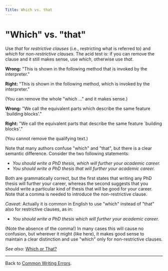 ```yaml
---
Title: Which vs. that
---
```

# "Which" vs. "that"
Use *that* for *restrictive clauses* (i.e., restricting what is referred to) and *which* for *non-restrictive clauses*.
The acid test is: if you can remove the clause and it still makes sense, use *which*, otherwise use *that*.

**Wrong:** "This is shown in the following method that is invoked by the interpreter."

**Right:** "This is shown in the following method, which is invoked by the interpreter."

(You can remove the whole "which ..." and it makes sense.)


**Wrong:** "We call the equivalent parts which describe the same feature `building blocks'."

**Right:** "We call the equivalent parts that describe the same feature `building blocks'."

(You cannot remove the qualifying text.)

Note that many authors confuse "which" and "that", but there is a clear semantic difference. Consider the two following statements:


- *You should write a PhD thesis, which will further your academic career.*
- *You should write a PhD thesis that will further your academic career.*

Both are grammatically correct, but the first states that writing any PhD thesis will further your career, whereas the second suggests that you should write a particular kind of thesis that will be good for your career. Note that a comma is needed to introduce the non-restrictive clause.

*Caveat:* Actually it is common in English to use "which" instead of "that" also for restrictive clauses, as in:


- *You should write a PhD thesis which will further your academic career.*

(Note the absence of the comma!) In many cases this will cause no confusion, but wherever it might (like here), it makes good sense to maintain a clear distinction and use "which" only for non-restrictive clauses.

*See also:* [Which or That?](http://www.getitwriteonline.com/archive/103103WhichThat.htm)

---

Back to [Common Writing Errors](/wiki/howtos/commonwritingerrors/).
